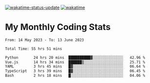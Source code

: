 [![wakatime-status-update](https://github.com/noopurphalak/noopurphalak/workflows/wakatime-status-update/badge.svg)](https://github.com/noopurphalak/noopurphalak/actions/workflows/main.yml)
[![wakatime](https://wakatime.com/badge/user/80ace140-ef40-4fdd-b8ed-f3be3d2e1aea.svg)](https://wakatime.com/@80ace140-ef40-4fdd-b8ed-f3be3d2e1aea)

# My Monthly Coding Stats

<!--START_SECTION:waka-->

```txt
From: 14 May 2023 - To: 13 June 2023

Total Time: 55 hrs 51 mins

Python       24 hrs 20 mins  ██████████▓░░░░░░░░░░░░░░   42.96 %
Vue.js       14 hrs 34 mins  ██████▒░░░░░░░░░░░░░░░░░░   25.71 %
YAML         3 hrs 45 mins   █▓░░░░░░░░░░░░░░░░░░░░░░░   06.64 %
TypeScript   3 hrs 39 mins   █▓░░░░░░░░░░░░░░░░░░░░░░░   06.45 %
Bash         2 hrs 18 mins   █░░░░░░░░░░░░░░░░░░░░░░░░   04.06 %
```

<!--END_SECTION:waka-->
